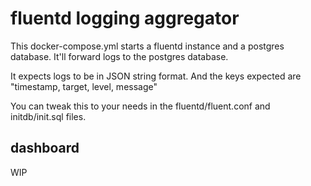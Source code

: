 # fluentd logging aggregator

This docker-compose.yml starts a fluentd instance and a postgres database.
It'll forward logs to the postgres database.

It expects logs to be in JSON string format.
And the keys expected are "timestamp, target, level, message"

You can tweak this to your needs in the fluentd/fluent.conf
and initdb/init.sql files.

## dashboard

WIP
